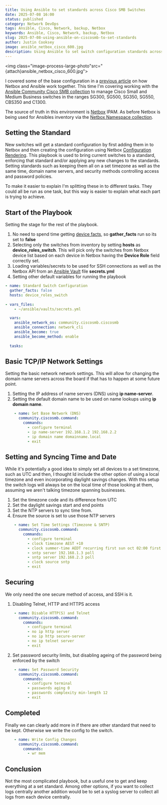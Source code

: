 ```yaml
---
title: Using Ansible to set standards across Cisco SMB Switches
date: 2025-07-08 16:00
status: published
category: Network DevOps
tags: Ansible, Cisco, Network, backup, Netbox
keywords: Ansible, Cisco, Network, backup, Netbox
slug: 2025-07-08-using-ansible-on-ciscosmb-to-set-standards
author: Justin Cooksey
image: ansible_netbox_cisco_600.jpg
description: Using Ansible to set switch configuration standards across a fleet of Cisco Small Medium Business switches (SG300, SG500, SG350, SG550, CBS350, C1300). Maintaining a default setup for DNS, Time and Date and allowed access methods.
---
```

 
<img class="image-process-large-photo"src="{attach}ansible_netbox_cisco_600.jpg">

I covered some of the base configuration in a [previous article](https://justincooksey.com/blog/2024/ansible-netbox-begining) on how Netbox and Ansible work together.  This time I'm covering working with the [Ansible Community Cisco SMB collection](https://docs.ansible.com/ansible/latest/collections/community/ciscosmb/index.html) to manage Cisco Small and Medium Business switches in the ranges SG300, SG500, SG350, SG550, CBS350 and C1300. 

The source of truth in this environment is [Netbox](https://netbox.readthedocs.io/en/feature/introduction/) IPAM.  As before Netbox is being used for Ansibles inventory via the [Netbox Namespace collection](https://docs.ansible.com/ansible/latest/collections/netbox/netbox/index.html).

## Setting the Standard
New switches will get a standard configuration by first adding them in to Netbox and then creating the configuration using Netbox [Configuration Rendering](https://netbox.readthedocs.io/en/feature/features/configuration-rendering/).  This playbook is used to bring current switches to a standard, enforcing that standard and/or applying any new changes to the standards.  Setting standards such as keeping them all on a set timezone as well as the same time, domain name servers, and security methods controlling access and password policies.

To make it easier to explain I'm splitting these in to different tasks.  They could all be run as one task, but this way is easier to explain what each part is trying to achieve.

## Start of the Playbook
Setting the stage for the rest of the playbook.
1. No need to spend time getting [device facts](https://docs.ansible.com/ansible/latest/collections/ansible/builtin/gather_facts_module.html), so **gather_facts** run so its set to **false**
2. Selecting only the switches from inventory by setting **hosts** as **device_roles_switch**. This will pick only the switches from Netbox device list based on each device in Netbox having the **Device Role** field correctly set.
3. Loading variables/secrets to be used for SSH connections as well as the Netbox API from an [Ansible Vault](https://docs.ansible.com/ansible/latest/vault_guide/vault.html) file **secrets.yml**
4. Setting other default variables for running the playbook
```yaml
- name: Standard Switch Configuration
  gather_facts: false
  hosts: device_roles_switch
  
- vars_files:
    - ~/ansible/vaults/secrets.yml

  vars:
    ansible_network_os: community.ciscosmb.ciscosmb
    ansible_connection: network_cli
    ansible_become: true
    ansible_become_method: enable
    
  tasks:
```

## Basic TCP/IP Network Settings
Setting the basic network network settings.  This will allow for changing the domain name servers across the board if that has to happen at some future point.
1. Setting the IP address of name servers (DNS) using **ip name-server**. 
2. Setting the default domain name to be used on name lookups using **ip domain name**.
```yaml
    - name: Set Base Network (DNS)
      community.ciscosmb.command:
        commands:
          - configure terminal
          - ip name-server 192.168.1.2 192.168.2.2
          - ip domain name domainname.local
          - exit
```

## Setting and Syncing Time and Date
While it's potentially a good idea to simply set all devices to a set timezone, such as UTC and then, I thought Id include the other option of using a local timezone and even incorporating daylight savings changes.  With this setup the switch logs will always be on the local time of those looking at them, assuming we aren't talking timezone spanning businesses.
1. Set the timezone code and its difference from UTC
2. Set the daylight savings start and end points
3. Set the NTP servers to sync time from.
4. Ensure the source is set to use those NTP servers
```yaml
    - name: Set Time Settings (Timezone & SNTP)
      community.ciscosmb.command:
        commands:
          - configure terminal
          - clock timezone AEST +10
          - clock summer-time AEDT recurring first sun oct 02:00 first sun apr 03:00
          - sntp server 192.168.1.3 poll
          - sntp server 192.168.2.3 poll
          - clock source sntp
          - exit
```

## Securing
We only need the one secure method of access, and SSH is it.
1. Disabling Telnet, HTTP and HTTPS access
```yaml
    - name: Disable HTTP(S) and Telnet
      community.ciscosmb.command:
        commands:
          - configure terminal
          - no ip http server
          - no ip http secure-server
          - no ip telnet server
          - exit
```

2. Set password security  limits, but disabling ageing of the password being enforced by the switch
```yaml
    - name: Set Password Security
      community.ciscosmb.command:
        commands:
          - configure terminal
          - passwords aging 0
          - passwords complexity min-length 12
          - exit
```

## Completed
Finally we can clearly add more in if there are other standard that need to be kept.  Otherwise
we write the config to the switch. 

```yaml
    - name: Write Config Changes
      community.ciscosmb.command:
        commands:
          - wr mem
```

## Conclusion
Not the most complicated playbook, but a useful one to get and keep everything at a set standard.  Among other options, if you want to collect logs centrally another addition would be to set a syslog server to collect all logs from each device centrally.